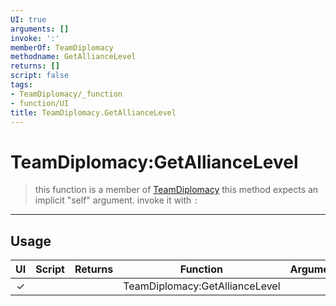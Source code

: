 ```yaml
---
UI: true
arguments: []
invoke: ':'
memberOf: TeamDiplomacy
methodname: GetAllianceLevel
returns: []
script: false
tags:
- TeamDiplomacy/_function
- function/UI
title: TeamDiplomacy.GetAllianceLevel
---
```

# TeamDiplomacy:GetAllianceLevel
> this function is a member of [TeamDiplomacy](civ-6/lua/TeamDiplomacy.md)
> this method expects an implicit "self" argument. invoke it with `:`
-----
## Usage
|  UI | Script | Returns | Function | Arguments |
|:---:|:------:|-------:|:--------:|:---------|
|✓| ||TeamDiplomacy:GetAllianceLevel||
